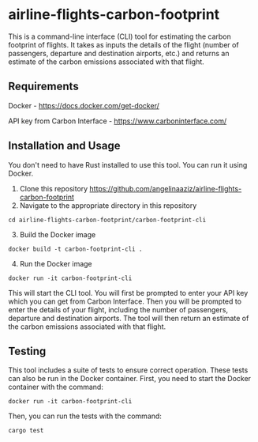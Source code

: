 # airline-flights-carbon-footprint
This is a command-line interface (CLI) tool for estimating the carbon footprint of flights. It takes as inputs the details of the flight (number of passengers, departure and destination airports, etc.) and returns an estimate of the carbon emissions associated with that flight.

## Requirements
Docker - https://docs.docker.com/get-docker/

API key from Carbon Interface - https://www.carboninterface.com/

## Installation and Usage
You don't need to have Rust installed to use this tool. You can run it using Docker.

1. Clone this repository https://github.com/angelinaaziz/airline-flights-carbon-footprint
2. Navigate to the appropriate directory in this repository
```
cd airline-flights-carbon-footprint/carbon-footprint-cli
```
3. Build the Docker image
```
docker build -t carbon-footprint-cli .
```
4. Run the Docker image
```
docker run -it carbon-footprint-cli
```

This will start the CLI tool. 
You will first be prompted to enter your API key which you can get from Carbon Interface. 
Then you will be prompted to enter the details of your flight, including the number of passengers, departure and destination airports. 
The tool will then return an estimate of the carbon emissions associated with that flight.

## Testing
This tool includes a suite of tests to ensure correct operation. These tests can also be run in the Docker container. First, you need to start the Docker container with the command:
```
docker run -it carbon-footprint-cli
```
Then, you can run the tests with the command:
```
cargo test
```
